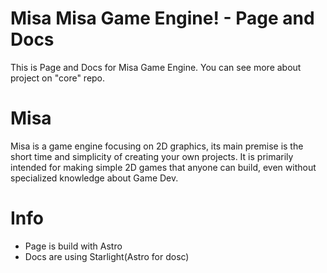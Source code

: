 # Misa Misa Game Engine! - Page and Docs

This is Page and Docs for Misa Game Engine. You can see more about project on "core" repo.

# Misa

Misa is a game engine focusing on 2D graphics, its main premise is the short time and simplicity of creating your own projects. It is primarily intended for making simple 2D games that anyone can build, even without specialized knowledge about Game Dev.

# Info

- Page is build with Astro
- Docs are using Starlight(Astro for dosc)
